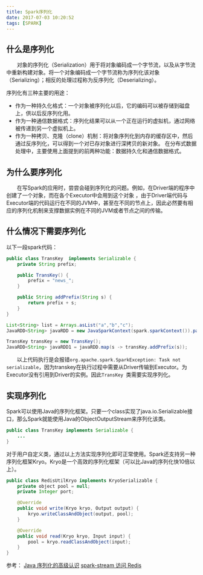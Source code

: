 ```yaml
---
title: Spark序列化
date: 2017-07-03 10:20:52
tags: [SPARK]
---
```

## 什么是序列化

&emsp;&emsp;对象的序列化（Serialization）用于将对象编码成一个字节流，以及从字节流中重新构建对象。将一个对象编码成一个字节流称为序列化该对象（Serializing）；相反的处理过程称为反序列化（Deserializing）。

<!-- more -->

序列化有三种主要的用途：

* 作为一种持久化格式：一个对象被序列化以后，它的编码可以被存储到磁盘上，供以后反序列化用。
* 作为一种通信数据格式：序列化结果可以从一个正在运行的虚拟机，通过网络被传递到另一个虚拟机上。
* 作为一种拷贝、克隆（clone）机制：将对象序列化到内存的缓存区中，然后通过反序列化，可以得到一个对已存对象进行深拷贝的新对象。
在分布式数据处理中，主要使用上面提到的前两种功能：数据持久化和通信数据格式。

## 为什么要序列化

&emsp;&emsp;在写Spark的应用时，尝尝会碰到序列化的问题。例如，在Driver端的程序中创建了一个对象，而在各个Executor中会用到这个对象 ，由于Driver端代码与Executor端的代码运行在不同的JVM中，甚至在不同的节点上，因此必然要有相应的序列化机制来支撑数据实例在不同的JVM或者节点之间的传输。

## 什么情况下需要序列化

以下一段spark代码：

```java
public class TransKey  implements Serializable {
	private String prefix;

	public TransKey() {
		prefix = "news_";
	}

	public String addPrefix(String s) {
		return prefix + s;
	}
}
```
 
```java
List<String> list = Arrays.asList("a","b","c");
JavaRDD<String> javaRDD = new JavaSparkContext(spark.sparkContext()).parallelize(list);

TransKey transKey = new TransKey();
JavaRDD<String> javaRDD1 = javaRDD.map(s -> transKey.addPrefix(s));
```

&emsp;&emsp;以上代码执行是会报错`org.apache.spark.SparkException: Task not serializable`，因为transkey在执行过程中需要从Driver传输到Executor。为Executor没有引用到Driver的实例。因此`TransKey `类需要实现序列化。

## 实现序列化

Spark可以使用Java的序列化框架。只要一个class实现了java.io.Serializable接口，那么Spark就能使用Java的ObjectOutputStream来序列化该类。

```java
public class TransKey implements Serializable {
    ...
}
```

对于用户自定义类，通过以上方法实现序列化即可正常使用。Spark还支持另一种序列化框架Kryo。Kryo是一个高效的序列化框架（可以比Java的序列化快10倍以上）。

```java
public class RedisUtilKryo implements KryoSerializable {
	private object pool = null;
	private Integer port;

	@Override
	public void write(Kryo kryo, Output output) {
		kryo.writeClassAndObject(output, pool);
	}

	@Override
	public void read(Kryo kryo, Input input) {
		pool = kryo.readClassAndObject(input);
	}
}
```

参考：
[Java 序列化的高级认识](https://www.ibm.com/developerworks/cn/java/j-lo-serial/index.html)
[spark-stream 访问 Redis](https://segmentfault.com/a/1190000006250481)

